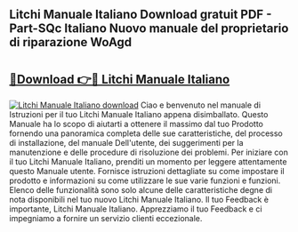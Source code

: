 ## Litchi Manuale Italiano Download gratuit PDF - Part-SQc Italiano Nuovo manuale del proprietario di riparazione WoAgd

# <h2><a href="http://dfc9z7x.blite.top/?on=Litchi+Manuale+Italiano">🔗Download 👉🔴 Litchi Manuale Italiano</a></h2>

[![Litchi Manuale Italiano download](https://i.imgur.com/lujVjoI.png)](http://dfc9z7x.blite.top/?on=Litchi+Manuale+Italiano)
Ciao e benvenuto nel manuale di Istruzioni per il tuo Litchi Manuale Italiano appena disimballato. Questo Manuale ha lo scopo di aiutarti a ottenere il massimo dal tuo Prodotto fornendo una panoramica completa delle sue caratteristiche, del processo di installazione, del manuale Dell'utente, dei suggerimenti per la manutenzione e delle procedure di risoluzione dei problemi. Per iniziare con il tuo Litchi Manuale Italiano, prenditi un momento per leggere attentamente questo Manuale utente. Fornisce istruzioni dettagliate su come impostare il prodotto e informazioni su come utilizzare le sue varie funzioni e funzioni. Elenco delle funzionalità sono solo alcune delle caratteristiche degne di nota disponibili nel tuo nuovo Litchi Manuale Italiano. Il tuo Feedback è importante, Litchi Manuale Italiano. Apprezziamo il tuo Feedback e ci impegniamo a fornire un servizio clienti eccezionale.
